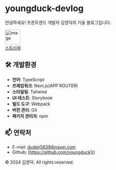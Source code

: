 # youngduck-devlog

안녕하세요! 프론트엔드 개발자 김영덕의 기술 블로그입니다.


<a href="https://6763900058319587c2573609-cfnageyogb.chromatic.com/" target="_blank">
  <img src="https://github.com/user-attachments/assets/539b2f90-1c72-43ac-83fc-ad0d4a6fc0f5" alt="image" style="width:50px;"/>
  <div>스토리북</div>
</a>

## 🛠 개발환경

- **언어**: TypeScript
- **프레임워크**: Next.js(APP ROUTER)
- **스타일링**: Tailwind
- **UI 테스트**: Storybook
- **빌드 도구**: Webpack
- **버전 관리**: Git
- **패키지 관리자**: npm

## 📫 연락처

- E-mail: [dudejr5839@naver.com]()
- Github: [https://github.com/youngduck]()

© 2024 김영덕. All rights reserved.
